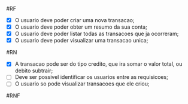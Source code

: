 #RF

- [x] O usuario deve poder criar uma nova transacao;
- [x] O usuario deve poder obter um resumo da sua conta;
- [x] O usuario deve poder listar todas as transacoes que ja ocorreram;
- [x] O usuario deve poder visualizar uma transacao unica;

#RN

- [x] A transacao pode ser do tipo credito, que ira somar o valor total, ou debito subtrair;
- [ ] Deve ser possivel identificar os usuarios entre as requisicoes;
- [ ] O usuario so pode visualizar transacoes que ele criou;

#RNF